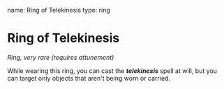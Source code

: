 name: Ring of Telekinesis
type: ring

# Ring of Telekinesis 
_Ring, very rare (requires attunement)_ 

While wearing this ring, you can cast the **_telekinesis_** spell at will, but you can target only objects that aren't being worn or carried. 